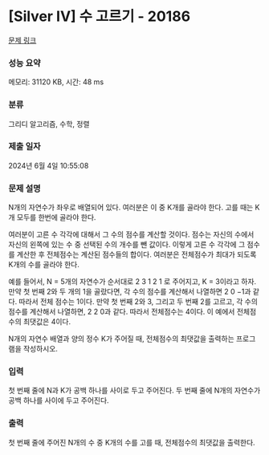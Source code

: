 # [Silver IV] 수 고르기 - 20186 

[문제 링크](https://www.acmicpc.net/problem/20186) 

### 성능 요약

메모리: 31120 KB, 시간: 48 ms

### 분류

그리디 알고리즘, 수학, 정렬

### 제출 일자

2024년 6월 4일 10:55:08

### 문제 설명

<p>N개의 자연수가 좌우로 배열되어 있다. 여러분은 이 중 K개를 골라야 한다. 고를 때는 K개 모두를 한번에 골라야 한다.</p>

<p>여러분이 고른 수 각각에 대해서 그 수의 점수를 계산할 것이다. 점수는 자신의 수에서 자신의 왼쪽에 있는 수 중 선택된 수의 개수를 뺀 값이다. 이렇게 고른 수 각각에 그 점수를 계산한 후 전체점수는 계산된 점수들의 합이다. 여러분은 전체점수가 최대가 되도록 K개의 수를 골라야 한다.</p>

<p>예를 들어서, N = 5개의 자연수가 순서대로 2 3 1 2 1 로 주어지고, K = 3이라고 하자. 만약 첫 번째 2와 두 개의 1을 골랐다면, 각 수의 점수를 계산해서 나열하면 2 0 −1과 같다. 따라서 전체 점수는 1이다. 만약 첫 번째 2와 3, 그리고 두 번째 2를 고르고, 각 수의 점수를 계산해서 나열하면, 2 2 0과 같다. 따라서 전체점수는 4이다. 이 예에서 전체점수의 최댓값은 4이다.</p>

<p>N개의 자연수 배열과 양의 정수 K가 주어질 때, 전체점수의 최댓값을 출력하는 프로그램을 작성하시오.</p>

### 입력 

 <p>첫 번째 줄에 N과 K가 공백 하나를 사이로 두고 주어진다. 두 번째 줄에 N개의 자연수가 공백 하나를 사이에 두고 주어진다.</p>

### 출력 

 <p>첫 번째 줄에 주어진 N개의 수 중 K개의 수를 고를 때, 전체점수의 최댓값을 출력한다.</p>

